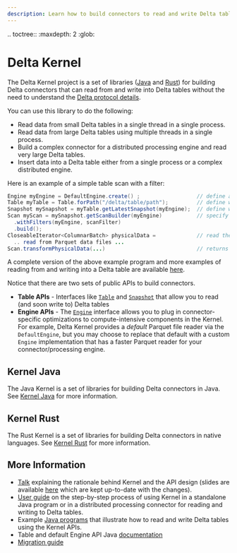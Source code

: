 ```yaml
---
description: Learn how to build connectors to read and write Delta tables.
---
```


.. toctree::
    :maxdepth: 2
    :glob:

# Delta Kernel

The Delta Kernel project is a set of libraries ([Java](delta-kernel-java.md) and [Rust](delta-kernel-rust.md)) for building Delta connectors that can read from and write into Delta tables without the need to understand the [Delta protocol details](https://github.com/delta-io/delta/blob/master/PROTOCOL.md).

You can use this library to do the following:
- Read data from small Delta tables in a single thread in a single process.
- Read data from large Delta tables using multiple threads in a single process.
- Build a complex connector for a distributed processing engine and read very large Delta tables.
- Insert data into a Delta table either from a single process or a complex distributed engine.

Here is an example of a simple table scan with a filter:

```java
Engine myEngine = DefaultEngine.create() ;                  // define a engine (more details below)
Table myTable = Table.forPath("/delta/table/path");         // define what table to scan
Snapshot mySnapshot = myTable.getLatestSnapshot(myEngine);  // define which version of table to scan
Scan myScan = mySnapshot.getScanBuilder(myEngine)           // specify the scan details
  .withFilters(myEngine, scanFilter)
  .build();
CloseableIterator<ColumnarBatch> physicalData =             // read the Parquet data files
  .. read from Parquet data files ...
Scan.transformPhysicalData(...)                             // returns the table data
```

A complete version of the above example program and more examples of reading from and writing into a Delta table are available [here](https://github.com/delta-io/delta/tree/master/kernel/examples).

Notice that there are two sets of public APIs to build connectors.
- **Table APIs** - Interfaces like [`Table`](https://delta-io.github.io/delta/snapshot/kernel-api/java/index.html?io/delta/kernel/Table.html) and [`Snapshot`](https://delta-io.github.io/delta/snapshot/kernel-api/java/index.html?io/delta/kernel/Snapshot.html) that allow you to read (and soon write to) Delta tables
- **Engine APIs** - The [`Engine`](https://delta-io.github.io/delta/snapshot/kernel-api/java//index.html?io/delta/kernel/engine/Engine.html) interface allows you to plug in connector-specific optimizations to compute-intensive components in the Kernel. For example, Delta Kernel provides a *default* Parquet file reader via the `DefaultEngine`, but you may choose to replace that default with a custom `Engine` implementation that has a faster Parquet reader for your connector/processing engine.

## Kernel Java
The Java Kernel is a set of libraries for building Delta connectors in Java. See [Kernel Java](delta-kernel-java.md) for more information.

## Kernel Rust
The Rust Kernel is a set of libraries for building Delta connectors in native languages. See [Kernel Rust](delta-kernel-rust.md) for more information.


## More Information
- [Talk](https://www.youtube.com/watch?v=KVUMFv7470I) explaining the rationale behind Kernel and the API design (slides are available [here](https://docs.google.com/presentation/d/1PGSSuJ8ndghucSF9GpYgCi9oeRpWolFyehjQbPh92-U/edit) which are kept up-to-date with the changes).
- [User guide](https://github.com/delta-io/delta/blob/master/kernel/USER_GUIDE.md) on the step-by-step process of using Kernel in a standalone Java program or in a distributed processing connector for reading and writing to Delta tables.
- Example [Java programs](https://github.com/delta-io/delta/tree/master/kernel/examples) that illustrate how to read and write Delta tables using the Kernel APIs.
- Table and default Engine API Java [documentation](https://docs.delta.io/latest/api/java/kernel/index.html)
- [Migration guide](https://github.com/delta-io/delta/blob/master/kernel/USER_GUIDE.md#migration-guide)
